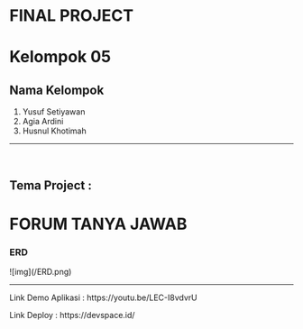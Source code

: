 # FINAL PROJECT

<h1>Kelompok 05</h1>
<h2>Nama Kelompok</h2>
<ol>
<li>Yusuf Setiyawan</li>
<li>Agia Ardini</li>
<li>Husnul Khotimah</li>
</ol>
<hr>
<br>
<h2>Tema Project : <h1>FORUM TANYA JAWAB</h2>
<h3>ERD</h3>
![img](/ERD.png)
<hr>
<p>Link Demo Aplikasi : https://youtu.be/LEC-I8vdvrU</p>
<a>Link Deploy : https://devspace.id/  </a>